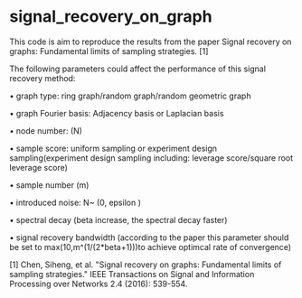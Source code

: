 # signal_recovery_on_graph
This code is aim to reproduce the results from the paper Signal recovery on graphs: Fundamental limits of sampling strategies. [1]

The following parameters could affect the performance of this signal recovery method:

•	graph type: ring graph/random graph/random geometric graph

•	graph Fourier basis: Adjacency basis or Laplacian basis

•	node number: (N)

•	sample score: uniform sampling or experiment design sampling(experiment design sampling including: leverage score/square root leverage score)

•	sample number (m)

•	introduced noise: N~ (0, epsilon )

•	spectral decay (beta increase, the spectral decay faster)

•	signal recovery bandwidth (according to the paper this parameter should be set to max⁡(10,m^(1/(2*beta+1)))to achieve optimcal rate of convergence)




[1] Chen, Siheng, et al. "Signal recovery on graphs: Fundamental limits of sampling strategies." IEEE Transactions on Signal and Information Processing over Networks 2.4 (2016): 539-554.
